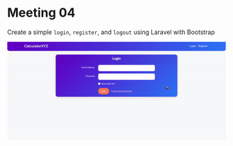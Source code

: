 # Meeting 04

Create a simple `login`, `register`, and `logout` using Laravel with Bootstrap

![gif](./DEMO.gif)
